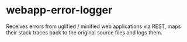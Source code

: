 # webapp-error-logger

Receives errors from uglified / minified web applications via REST, maps their stack traces back to the original source files and logs them.
